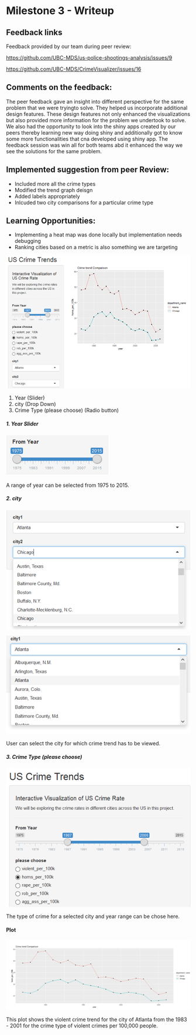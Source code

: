 # Milestone 3 - Writeup

## Feedback links

Feedback provided by our team during peer review:

https://github.com/UBC-MDS/us-police-shootings-analysis/issues/9

https://github.com/UBC-MDS/CrimeVisualizer/issues/16


## Comments on the feedback:

The peer feedback gave an insight into different perspective for the same problem that we were tryingto solve. They helped us incorporate additional design features.
These design features not only enhanced the visualizations but also provided more information for the problem we undertook to solve.
We also had the opportunity to look into the shiny apps created by our peers thereby learning new way doing shiny and additionally got to
know some more functionalities that cna developed using shiny app. The feedback session was win all for both teams abd it enhanced the way we see the solutions for the same problem.

## Implemented suggestion from peer Review:

- Included more all the crime types
- Modified the trend graph deisgn
- Added labels appropriately
- Inlcuded two city comparisons for a particular crime type

## Learning Opportunities:
 - Implementing a heat map was done locally but implementation needs debugging
 - Ranking cities based on a metric is also something we are targeting

![](app_overview.png)

1. Year (Slider)
2. city (Drop Down)
3. Crime Type (please choose) (Radio button)

##### 1. Year Slider

![](/milestone2/year_slider.png)

A range of year can be selected from 1975 to 2015.

##### 2. city

![](city2_dropdown.png)



![](city1_dropdown.png)


User can select the city for which crime trend has to be viewed.


##### 3. Crime Type (please choose)

![](crime_type.png)

The type of crime for a selected city and year range can be chose here.

#### Plot

![](title_label_trend.png)

This plot shows the violent crime trend for the city of Atlanta from the 1983 - 2001 for the crime type of violent crimes per 100,000 people.






